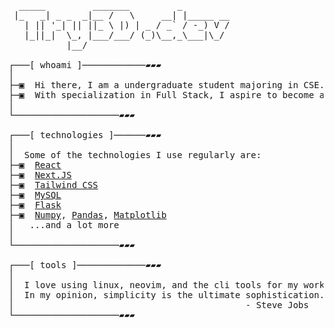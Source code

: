 <pre>
  _____         _______         _         
 |_   _| _ _  _|__ /   \     __| |_____ __
   | || '_| || ||_ \ |) | _ / _` / -_) V /
   |_||_|  \_, |___/___/ (_)\__,_\___|\_/ 
           |__/                             

┌───[ whoami ]────────────▰▰▰
│
├─▣  Hi there, I am a undergraduate student majoring in CSE.
├─▣  With specialization in Full Stack, I aspire to become an ML Ops Engineer.
│
└────────────────────▰▰▰

┌───[ technologies ]──────▰▰▰
│
│  Some of the technologies I use regularly are:
├─▣  <a href="https://react.dev">React</a>
├─▣  <a href="https://tailwindcss.com">Next.JS</a>
├─▣  <a href="https://tailwindcss.com">Tailwind CSS</a>
├─▣  <a href="https://www.mysql.com">MySQL</a>
├─▣  <a href="https://flask.palletsprojects.com">Flask</a>
├─▣  <a href="https://numpy.org">Numpy</a>, <a href="https://pandas.pydata.org">Pandas</a>, <a href="https://pandas.pydata.org">Matplotlib</a>
│   ...and a lot more
│
└────────────────────▰▰▰

┌───[ tools ]─────────────▰▰▰
│
│  I love using linux, neovim, and the cli tools for my work. And Tokyonight theme on everything.
│  In my opinion, simplicity is the ultimate sophistication.
│                                            - Steve Jobs
└────────────────────▰▰▰
</pre>
